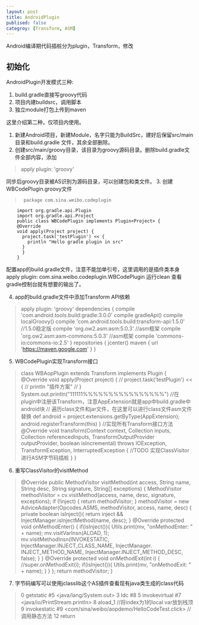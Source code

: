 ```yaml
---
layout: post
title: AndroidPlugin
publised: false
categroy: [Transform, ASM]
---
```


Android编译期代码插桩分为plugin，Transform，修改
## 初始化
AndroidPlugin开发模式三种:
1. build.gradle直接写groovy代码
2. 项目内建buildsrc，调用脚本
3. 独立module打包上传到maven

这里介绍第二种，仅项目内使用。
1. 新建Android项目，新建Module，名字只能为BuildSrc，建好后保留src/main目录和build.gradle
文件，其余全部删除。
2. 创建src/main/groovy目录，该目录为groovy源码目录。删除build.gradle文件全部内容，添加
  >apply plugin: 'groovy'

同步后groovy目录被AS识别为源码目录，可以创建包和类文件。
3. 创建WBCodePlugin.groovy文件
>      package com.sina.weibo.codeplugin
        import org.gradle.api.Plugin
        import org.gradle.api.Project
        public class WBCodePlugin implements Plugin<Project> {
        @Override
        void apply(Project project) {
          project.task('testPlugin') << {
            println "Hello gradle plugin in src"
          }
          }
        }

配置app的build.gradle文件，注意不能加单引号，这里调用的是插件类本身
apply plugin: com.sina.weibo.codeplugin.WBCodePlugin
运行clean 查看gradle控制台就有想要的输出了。

4. app的build.gradle文件中添加Transform API依赖
>apply plugin: 'groovy'
dependencies {
    compile 'com.android.tools.build:gradle:3.0.0'
    compile gradleApi()
    compile localGroovy()
    compile 'com.android.tools.build:transform-api:1.5.0' //1.5.0稳定版
    compile 'org.ow2.asm:asm:5.0.3' //asm框架
    compile 'org.ow2.asm:asm-commons:5.0.3' //asm框架
    compile 'commons-io:commons-io:2.5'
}
repositories {
    jcenter()
    maven { url 'https://maven.google.com' }
}

5. WBCodePlugin实现Transform接口
>class WBAopPlugin extends Transform implements Plugin<Project> {
    @Override
    void apply(Project project) {
//        project.task('testPlugin') << {
//            println "插件方案"
//        }
        System.out.println("111111%%%%%%%%%%%%%%%%")
//在plugin中注册该Transform，注意AppExtension就是app中build.gradle中android块
//        遍历class文件和jar文件，在这里可以进行class文件asm文件替换
        def android = project.extensions.getByType(AppExtension);
        android.registerTransform(this)
    }
    //实现所有Transform接口方法
    @Override
    void transform(Context context, Collection<TransformInput> inputs, Collection<TransformInput>
            referencedInputs, TransformOutputProvider outputProvider, boolean isIncremental) throws
            IOException, TransformException, InterruptedException {
            //TODO 实现ClassVisitor进行ASM字节码插桩
            }
  }

6. 重写ClassVisitor的visitMethod
>@Override
    public MethodVisitor visitMethod(int access, String name, String desc, String signature,
                                     String[] exceptions) {
        MethodVisitor methodVisitor = cv.visitMethod(access, name, desc, signature, exceptions);
        if (!inject) {
            return methodVisitor;
        }
        methodVisitor = new AdviceAdapter(Opcodes.ASM5, methodVisitor, access, name, desc) {
            private boolean isInject(){
                return inject && InjectManager.isInjectMethod(name, desc);
            }
            @Override
            protected void onMethodEnter() {
                if(isInject()){
                    Utils.print(mv, "onMethodEnter: " + name);
                    mv.visitVarInsn(ALOAD, 1);
                    mv.visitMethodInsn(INVOKESTATIC, InjectManager.INJECT_CLASS_NAME, InjectManager.
                                    INJECT_METHOD_NAME, InjectManager.INJECT_METHOD_DESC, false);
                }
            }
            @Override
            protected void onMethodExit(int i) {
                //super.onMethodExit(i);
                if(isInject()){
                    Utils.print(mv, "onMethodExit: " + name);
                }
            }
        };
        return methodVisitor;
    }

7. 字节码编写可以使用jclasslib这个AS插件查看现有java类生成的class代码
> 0 getstatic #5 <java/lang/System.out>
 3 ldc #8 <start HelloWorld.java onClick>
 5 invokevirtual #7 <java/io/PrintStream.println>
 8 aload_1 //将index为1的local var放到栈顶
 9 invokestatic #9 <com/sina/weibo/aopdemo/HelloCodeTest.click> //调用静态方法
12 return
